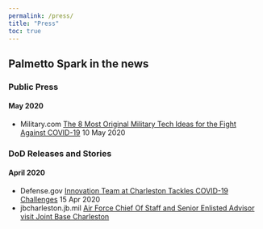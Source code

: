 ```yaml
---
permalink: /press/
title: "Press"
toc: true
---
```


## Palmetto Spark in the news

### Public Press
#### May 2020
* Military.com [The 8 Most Original Military Tech Ideas for the Fight Against COVID-19](https://www.military.com/daily-news/2020/05/10/8-most-original-military-tech-ideas-fight-against-covid-19.html) 10 May 2020


### DoD Releases and Stories
#### April 2020
* Defense.gov [Innovation Team at Charleston Tackles COVID-19 Challenges](https://www.defense.gov/Explore/Features/Story/Article/2151701/innovation-team-at-charleston-tackles-covid-19-challenges/) 15 Apr 2020
* jbcharleston.jb.mil [Air Force Chief Of Staff and Senior Enlisted Advisor visit Joint Base Charleston](https://www.jbcharleston.jb.mil/News/Article/2174018/air-force-chief-of-staff-and-senior-enlisted-advisor-visit-joint-base-charleston/)

